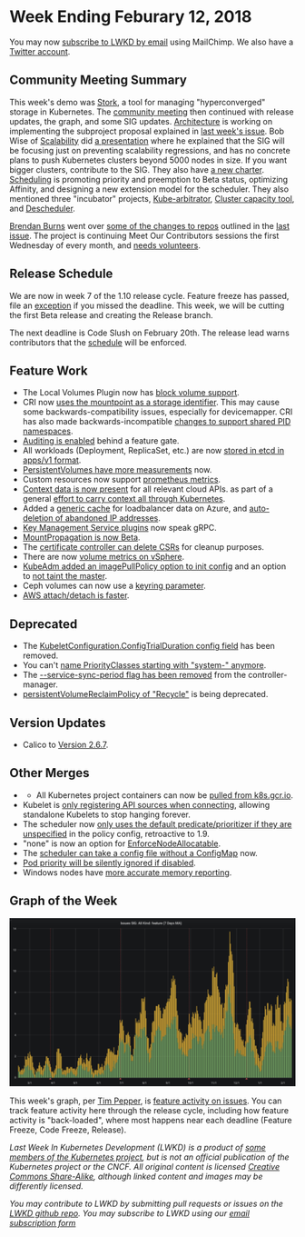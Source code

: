 # Week Ending Feburary 12, 2018

You may now [subscribe to LWKD by email](http://eepurl.com/dkBy_j) using MailChimp.  We also have a [Twitter account](https://twitter.com/LWKDNews).

## Community Meeting Summary

This week's demo was [Stork](https://github.com/libopenstorage/stork), a tool for managing "hyperconverged" storage in Kubernetes.  The [community meeting](https://docs.google.com/document/d/1VQDIAB0OqiSjIHI8AWMvSdceWhnz56jNpZrLs6o7NJY) then continued with release updates, the graph, and some SIG updates.  [Architecture](https://github.com/kubernetes/community/tree/master/sig-architecture) is working on implementing the subproject proposal explained in [last week's issue](/2018/20180205).  Bob Wise of [Scalability](https://github.com/kubernetes/community/tree/master/sig-scalability) did [a presentation](https://docs.google.com/presentation/d/1QunsQVGe4Ky570dI3hwBPH-BdD65wHkMz-g0S_fPYww/edit#slide=id.p) where he explained that the SIG will be focusing just on preventing scalability regressions, and has no concrete plans to push Kubernetes clusters beyond 5000 nodes in size.  If you want bigger clusters, contribute to the SIG. They also have [a new charter](https://github.com/kubernetes/community/pull/1607).  [Scheduling](https://github.com/kubernetes/community/tree/master/sig-scheduling) is promoting priority and preemption to Beta status, optimizing Affinity, and designing a new extension model for the scheduler.  They also mentioned three "incubator" projects, [Kube-arbitrator](https://github.com/kubernetes-incubator/kube-arbitrator), [Cluster capacity tool](https://github.com/kubernetes-incubator/cluster-capacity), and [Descheduler](https://github.com/kubernetes-incubator/descheduler).

[Brendan Burns](https://github.com/brendandburns) went over [some of the changes to repos](https://github.com/kubernetes/community/pull/1752) outlined in the [last issue](/2018/20180205).  The project is continuing Meet Our Contributors sessions the first Wednesday of every month, and [needs volunteers](https://github.com/kubernetes/community/issues/1753).

## Release Schedule

We are now in week 7 of the 1.10 release cycle.  Feature freeze has passed, file an [exception](https://github.com/kubernetes/features/blob/master/EXCEPTIONS.md) if you missed the deadline.  This week, we will be cutting the first Beta release and creating the Release branch.

The next deadline is Code Slush on February 20th.  The release lead warns contributors that the [schedule](https://github.com/kubernetes/sig-release/blob/master/releases/release-1.10/release-1.10.md) will be enforced.

## Feature Work

* The Local Volumes Plugin now has [block volume support](https://github.com/kubernetes/kubernetes/pull/59303).
* CRI now [uses the mountpoint as a storage identifier](https://github.com/kubernetes/kubernetes/pull/59475).  This may cause some backwards-compatibility issues, especially for devicemapper.  CRI has also made backwards-incompatible [changes to support shared PID namespaces](https://github.com/kubernetes/kubernetes/pull/58973).
* [Auditing is enabled](https://github.com/kubernetes/kubernetes/pull/59067) behind a feature gate.
* All workloads (Deployment, ReplicaSet, etc.) are now [stored in etcd in apps/v1 format](https://github.com/kubernetes/kubernetes/pull/58854).
* [PersistentVolumes have more measurements](https://github.com/kubernetes/kubernetes/pull/57872) now.
* Custom resources now support [prometheus metrics](https://github.com/kubernetes/kubernetes/pull/57682).
* [Context data is now present](https://github.com/kubernetes/kubernetes/pull/59287) for all relevant cloud APIs. as part of a general [effort to carry context all through Kubernetes](https://github.com/kubernetes/kubernetes/issues/815).
* Added a [generic cache](https://github.com/kubernetes/kubernetes/pull/59520) for loadbalancer data on Azure, and [auto-deletion of abandoned IP addresses](https://github.com/kubernetes/kubernetes/pull/59340).
* [Key Management Service plugins](https://github.com/kubernetes/kubernetes/pull/55684) now speak gRPC.
* [MountPropagation is now Beta](https://github.com/kubernetes/kubernetes/pull/59252).
* The [certificate controller can delete CSRs](https://github.com/kubernetes/kubernetes/pull/59375) for cleanup purposes.
* There are now [volume metrics on vSphere](https://github.com/kubernetes/kubernetes/pull/59328).
* [KubeAdm added an imagePullPolicy option to init config](https://github.com/kubernetes/kubernetes/pull/58960) and an option to [not taint the master](https://github.com/kubernetes/kubernetes/pull/55479).
* Ceph volumes can now use a [keyring parameter](https://github.com/kubernetes/kubernetes/pull/58287).
* [AWS attach/detach is faster](https://github.com/kubernetes/kubernetes/pull/56974).

## Deprecated

* The [KubeletConfiguration.ConfigTrialDuration config field](https://github.com/kubernetes/kubernetes/pull/59628) has been removed.
* You can't [name PriorityClasses starting with "system-" anymore](https://github.com/kubernetes/kubernetes/pull/59382).
* The [--service-sync-period flag has been removed](https://github.com/kubernetes/kubernetes/pull/59359) from the controller-manager.
* [persistentVolumeReclaimPolicy of "Recycle"](https://github.com/kubernetes/kubernetes/issues/59060) is being deprecated.

## Version Updates

* Calico to [Version 2.6.7](https://github.com/kubernetes/kubernetes/pull/59130).

## Other Merges

* * All Kubernetes project containers can now be [pulled from k8s.gcr.io](https://github.com/kubernetes/kubernetes/pull/57824).
* Kubelet is [only registering API sources when connecting](https://github.com/kubernetes/kubernetes/pull/59276), allowing standalone Kubelets to stop hanging forever.
* The scheduler now [only uses the default predicate/prioritizer if they are unspecified](https://github.com/kubernetes/kubernetes/pull/59363) in the policy config, retroactive to 1.9.
* "none" is now an option for [EnforceNodeAllocatable](https://github.com/kubernetes/kubernetes/pull/59515).
* The [scheduler can take a config file without a ConfigMap](https://github.com/kubernetes/kubernetes/pull/59386) now.
* [Pod priority will be silently ignored if disabled](https://github.com/kubernetes/kubernetes/pull/59291).
* Windows nodes have [more accurate memory reporting](https://github.com/kubernetes/kubernetes/pull/57124).

## Graph of the Week

![issue tracking graph](/2018/images/issue_tracking.png)

This week's graph, per [Tim Pepper](https://github.com/tpepper), is [feature activity on issues](https://k8s.devstats.cncf.io/d/000000031/sig-issues?orgId=1&from=now-1y&to=now&var-period=d7&var-sig=All&var-kind=feature).  You can track feature activity here through the release cycle, including how feature activity is "back-loaded", where most happens near each deadline (Feature Freeze, Code Freeze, Release).



*Last Week In Kubernetes Development (LWKD) is a product of [some members of the Kubernetes project](/authors), but is not an official publication of the Kubernetes project or the CNCF.  All original content is licensed [Creative Commons Share-Alike](https://creativecommons.org/licenses/by-sa/4.0/legalcode), although linked content and images may be differently licensed.*

*You may contribute to LWKD by submitting pull requests or issues on the [LWKD github repo](https://github.com/lwkd/lwkd.github.io).  You may subscribe to LWKD using our [email subscription form](http://eepurl.com/dkBy_j)*
